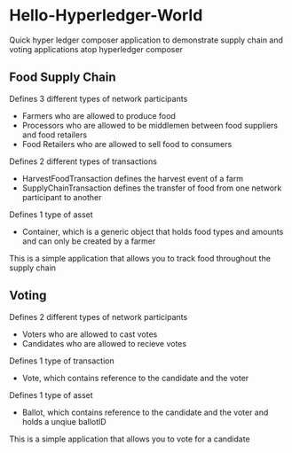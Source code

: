 # Hello-Hyperledger-World
Quick hyper ledger composer application to demonstrate supply chain and voting applications atop hyperledger composer

## Food Supply Chain
Defines 3 different types of network participants
- Farmers who are allowed to produce food
- Processors who are allowed to be middlemen between food suppliers and food retailers
- Food Retailers who are allowed to sell food to consumers

Defines 2 different types of transactions
- HarvestFoodTransaction defines the harvest event of a farm
- SupplyChainTransaction defines the transfer of food from one network participant to another

Defines 1 type of asset
- Container, which is a generic object that holds food types and amounts and can only be created by a farmer

This is a simple application that allows you to track food throughout the supply chain

## Voting
Defines 2 different types of network participants
- Voters who are allowed to cast votes
- Candidates who are allowed to recieve votes

Defines 1 type of transaction
- Vote, which contains reference to the candidate and the voter

Defines 1 type of asset
- Ballot, which contains reference to the candidate and the voter and holds a unqiue ballotID

This is a simple application that allows you to vote for a candidate
